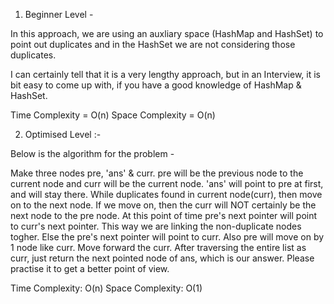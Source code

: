1. Beginner Level -

In this approach, we are using an auxliary space (HashMap and HashSet) to point out duplicates and in the HashSet we are not considering those duplicates.

I can certainly tell that it is a very lengthy approach, but in an Interview, it is bit easy to come up with, if you have a good knowledge of HashMap & HashSet.


Time Complexity = O(n)
Space Complexity = O(n)

2. Optimised Level :-

Below is the algorithm for the problem -

Make three nodes pre, 'ans' & curr.
pre will be the previous node to the current node and curr will be the current node. 'ans' will point to pre at first, and will stay there.
While duplicates found in current node(curr), then move on to the next node.
If we move on, then the curr will NOT certainly be the next node to the pre node.
At this point of time pre's next pointer will point to curr's next pointer. This way we are linking the non-duplicate nodes togher.
Else the pre's next pointer will point to curr. Also pre will move on by 1 node like curr.
Move forward the curr.
After traversing the entire list as curr, just return the next pointed node of ans, which is our answer.
Please practise it to get a better point of view.


Time Complexity: O(n)
Space Complexity: O(1)


